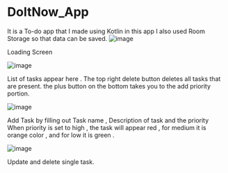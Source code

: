 # DoItNow_App
It is a To-do app that I made using Kotlin in this app I also used Room Storage so that data can be saved.
![image](https://user-images.githubusercontent.com/34380779/230236337-b91c19e0-ce2c-48a9-9a2a-aa76913dd8e1.png)


Loading Screen

![image](https://user-images.githubusercontent.com/34380779/230236519-11157b9b-149f-47bd-b187-765ba1ec7b01.png)


List of tasks appear here . The top right delete button deletes all tasks that are present. the plus button on the bottom takes you to the add priority portion.

![image](https://user-images.githubusercontent.com/34380779/230236629-106d4705-724a-4831-b874-71878a142aec.png)


Add Task by filling out Task name , Description of task and the priority
When priority is set to high , the task will appear red , for medium it is orange color , and for low it is green .


![image](https://user-images.githubusercontent.com/34380779/230236580-4afc919a-aa66-4a32-af3b-6337db3eccfe.png)

Update and delete single task.

